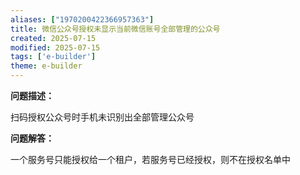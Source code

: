 ```yaml
---
aliases: ["1970200422366957363"]
title: 微信公众号授权未显示当前微信账号全部管理的公众号
created: 2025-07-15
modified: 2025-07-15
tags: ['e-builder']
theme: e-builder
---
```


**问题描述：**

扫码授权公众号时手机未识别出全部管理公众号

**问题解答：**

一个服务号只能授权给一个租户，若服务号已经授权，则不在授权名单中